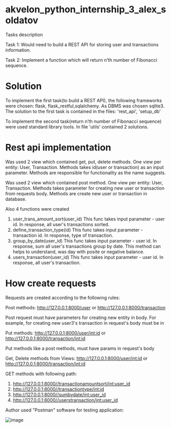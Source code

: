 # akvelon_python_internship_3_alex_soldatov
Tasks description

Task 1: Would need to build a REST API for storing user and transactions information. 

Task 2: Implement a function which will return n’th number of Fibonacci sequence.
# Solution
To implement the first task(to build a REST API), the following frameworks were chosen: flask, flask_restful,sqlalchemy. As DBMS was chosen sqlite3. The solution to the first task is contained in the files: 'rest_api', 'setup_db'

To implement the second task(return n’th number of Fibonacci sequence) were used standard library tools. In file 'utils' contained 2 solutions.

# Rest api implementation

Was used 2 view which contained get, put, delete methods. One view per entity: User, Transaction. Methods takes id(user or transaction) as an input parameter. Methods are responsible for functionality as the name suggests. 

Was used 2 view which contained post method. One view per entity: User, Transaction. Methods takes parameter for creating new user or transaction from requests body. Methods are create new user or transaction in database. 

Also 4 functions were created
1) user_trans_amount_sort(user_id)
This func takes input parameter - user id. In response, all user's transactions sorted.
2) define_transaction_type(id)
This func takes input parameter - transaction id. In response, type of transaction.
3) group_by_date(user_id)
This func takes input parameter - user id. In response, sum all user's transactions group by date. This method can helps to understand, was day with posite or negative balance.
4) users_transaction(user_id)
This func takes input parameter - user id. In response, all user's transaction.

# How create requests 

Requests are created according to the following rules:

Post methods: http://127.0.0.1:8000/user or http://127.0.0.1:8000/transaction

Post request must have parameters for creating new entity in body. For example, for creating new user3's transaction in request's body must be in

Put methods: http://127.0.0.1:8000/user/<int:id> or http://127.0.0.1:8000/transaction/<int:id>

Put methods like a post methods, must have params in request's body

Get, Delete methods from Views: http://127.0.0.1:8000/user/<int:id> or http://127.0.0.1:8000/transaction/<int:id>

GET methods with following path: 
1. http://127.0.0.1:8000//transactionamountsort/<int:user_id>
2. http://127.0.0.1:8000//transactiontype/<int:id>
3. http://127.0.0.1:8000//sumbydate/<int:user_id>
4. http://127.0.0.1:8000//userstransaction/<int:user_id>

Author used "Postman" software for testing application: 

![image](https://user-images.githubusercontent.com/52040568/121198324-b731ed80-c87a-11eb-910a-d63a2d5104fb.jpg)

